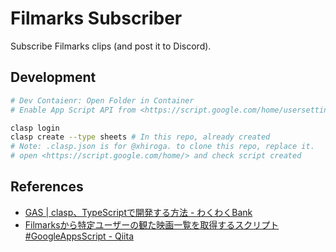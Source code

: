 # Filmarks Subscriber

Subscribe Filmarks clips (and post it to Discord).

## Development

```bash
# Dev Contaienr: Open Folder in Container
# Enable App Script API from <https://script.google.com/home/usersettings>

clasp login
clasp create --type sheets # In this repo, already created
# Note: .clasp.json is for @xhiroga. to clone this repo, replace it.
# open <https://script.google.com/home/> and check script created

```

## References

- [GAS | clasp、TypeScriptで開発する方法 - わくわくBank](https://www.wakuwakubank.com/posts/875-gas-clasp-typescript/)
- [Filmarksから特定ユーザーの観た映画一覧を取得するスクリプト #GoogleAppsScript - Qiita](https://qiita.com/nkjzm/items/19d8a38301da3a6ee343)
